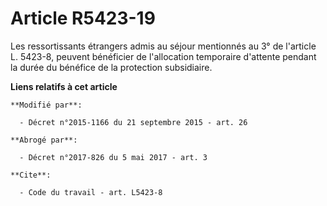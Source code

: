 # Article R5423-19

Les ressortissants étrangers admis au séjour mentionnés au 3° de l'article L. 5423-8, peuvent bénéficier de l'allocation
temporaire d'attente pendant la durée du bénéfice de la protection subsidiaire.

**Liens relatifs à cet article**

	**Modifié par**:

	  - Décret n°2015-1166 du 21 septembre 2015 - art. 26

	**Abrogé par**:

	  - Décret n°2017-826 du 5 mai 2017 - art. 3

	**Cite**:

	  - Code du travail - art. L5423-8

